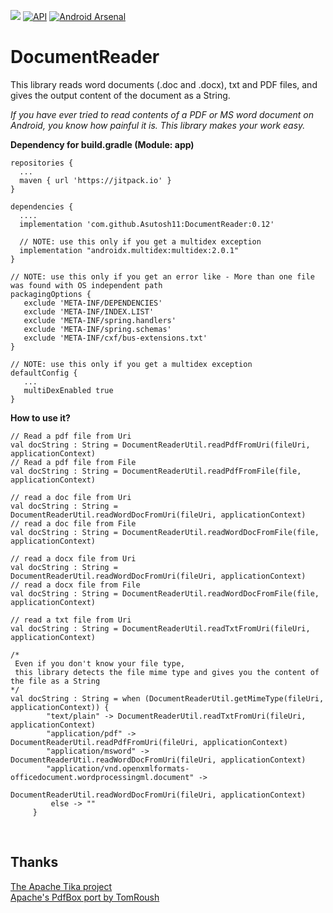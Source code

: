 [![](https://jitpack.io/v/Asutosh11/DocumentReader.svg)](https://jitpack.io/#Asutosh11/DocumentReader)
[![API](https://img.shields.io/badge/API-5%2B-orange.svg?style=flat)](https://android-arsenal.com/api?level=5)
[![Android Arsenal](https://img.shields.io/badge/Android%20Arsenal-DocumentReader-blue.svg?style=flat)](https://android-arsenal.com/details/1/8136)


# DocumentReader
 
This library reads word documents (.doc and .docx), txt and PDF files, and gives the output content of the document as a String.

<i>If you have ever tried to read contents of a PDF or MS word document on Android, you know how painful it is. 
This library makes your work easy.</i>

<p><b>Dependency for build.gradle (Module: app)</b></p>


```
repositories {
  ...
  maven { url 'https://jitpack.io' }
}
```

```
dependencies {
  ....
  implementation 'com.github.Asutosh11:DocumentReader:0.12'
  
  // NOTE: use this only if you get a multidex exception
  implementation "androidx.multidex:multidex:2.0.1"
}
```

```
// NOTE: use this only if you get an error like - More than one file was found with OS independent path
packagingOptions {
   exclude 'META-INF/DEPENDENCIES'
   exclude 'META-INF/INDEX.LIST'
   exclude 'META-INF/spring.handlers'
   exclude 'META-INF/spring.schemas'
   exclude 'META-INF/cxf/bus-extensions.txt'
}
```

```
// NOTE: use this only if you get a multidex exception
defaultConfig {
   ...
   multiDexEnabled true
}
```

<p><b>How to use it?</b></p>

```
// Read a pdf file from Uri
val docString : String = DocumentReaderUtil.readPdfFromUri(fileUri, applicationContext)
// Read a pdf file from File
val docString : String = DocumentReaderUtil.readPdfFromFile(file, applicationContext)
```

```
// read a doc file from Uri
val docString : String = DocumentReaderUtil.readWordDocFromUri(fileUri, applicationContext)
// read a doc file from File
val docString : String = DocumentReaderUtil.readWordDocFromFile(file, applicationContext)
```

```
// read a docx file from Uri
val docString : String = DocumentReaderUtil.readWordDocFromUri(fileUri, applicationContext)
// read a docx file from File
val docString : String = DocumentReaderUtil.readWordDocFromFile(file, applicationContext)
```

```
// read a txt file from Uri
val docString : String = DocumentReaderUtil.readTxtFromUri(fileUri, applicationContext)
```

```    
/*
 Even if you don't know your file type, 
 this library detects the file mime type and gives you the content of the file as a String
*/
val docString : String = when (DocumentReaderUtil.getMimeType(fileUri, applicationContext)) {
        "text/plain" -> DocumentReaderUtil.readTxtFromUri(fileUri, applicationContext)
        "application/pdf" -> DocumentReaderUtil.readPdfFromUri(fileUri, applicationContext)
        "application/msword" -> DocumentReaderUtil.readWordDocFromUri(fileUri, applicationContext)
        "application/vnd.openxmlformats-officedocument.wordprocessingml.document" -> 
                                        DocumentReaderUtil.readWordDocFromUri(fileUri, applicationContext)
         else -> ""
	 }
```
<br>
<h2><b>Thanks</b></h2>
<a href = "https://tika.apache.org/">The Apache Tika project</a><br>
<a href = "https://github.com/TomRoush/PdfBox-Android">Apache's PdfBox port by TomRoush</a>
